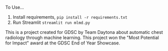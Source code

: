 To Use...
1. Install requirements, `pip install -r requirements.txt`
2. Run Streamlit `streamlit run mlmd.py`


This is a project created for GDSC by Team Daytona about automatic chest radiology through machine learning. This project won the "Most Potential for Impact" award at the GDSC End of Year Showcase.
